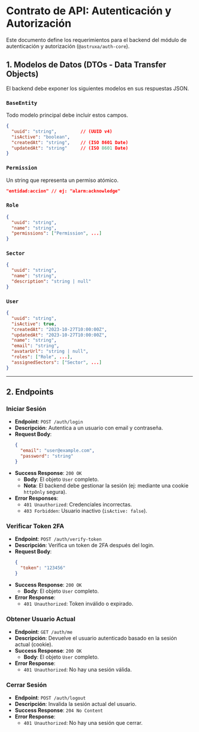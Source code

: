 # Contrato de API: Autenticación y Autorización

Este documento define los requerimientos para el backend del módulo de autenticación y autorización (`@astruxa/auth-core`).

## 1. Modelos de Datos (DTOs - Data Transfer Objects)

El backend debe exponer los siguientes modelos en sus respuestas JSON.

### `BaseEntity`

Todo modelo principal debe incluir estos campos.

```json
{
  "uuid": "string",         // (UUID v4)
  "isActive": "boolean",
  "createdAt": "string",    // (ISO 8601 Date)
  "updatedAt": "string"     // (ISO 8601 Date)
}
```

### `Permission`

Un string que representa un permiso atómico.

```json
"entidad:accion" // ej: "alarm:acknowledge"
```

### `Role`

```json
{
  "uuid": "string",
  "name": "string",
  "permissions": ["Permission", ...]
}
```

### `Sector`

```json
{
  "uuid": "string",
  "name": "string",
  "description": "string | null"
}
```

### `User`

```json
{
  "uuid": "string",
  "isActive": true,
  "createdAt": "2023-10-27T10:00:00Z",
  "updatedAt": "2023-10-27T10:00:00Z",
  "name": "string",
  "email": "string",
  "avatarUrl": "string | null",
  "roles": ["Role", ...],
  "assignedSectors": ["Sector", ...]
}
```

---

## 2. Endpoints

### Iniciar Sesión

-   **Endpoint**: `POST /auth/login`
-   **Descripción**: Autentica a un usuario con email y contraseña.
-   **Request Body**:
    ```json
    {
      "email": "user@example.com",
      "password": "string"
    }
    ```
-   **Success Response**: `200 OK`
    -   **Body**: El objeto `User` completo.
    -   **Nota**: El backend debe gestionar la sesión (ej: mediante una cookie `httpOnly` segura).
-   **Error Responses**:
    -   `401 Unauthorized`: Credenciales incorrectas.
    -   `403 Forbidden`: Usuario inactivo (`isActive: false`).

### Verificar Token 2FA

-   **Endpoint**: `POST /auth/verify-token`
-   **Descripción**: Verifica un token de 2FA después del login.
-   **Request Body**:
    ```json
    {
      "token": "123456"
    }
    ```
-   **Success Response**: `200 OK`
    -   **Body**: El objeto `User` completo.
-   **Error Response**:
    -   `401 Unauthorized`: Token inválido o expirado.

### Obtener Usuario Actual

-   **Endpoint**: `GET /auth/me`
-   **Descripción**: Devuelve el usuario autenticado basado en la sesión actual (cookie).
-   **Success Response**: `200 OK`
    -   **Body**: El objeto `User` completo.
-   **Error Response**:
    -   `401 Unauthorized`: No hay una sesión válida.

### Cerrar Sesión

-   **Endpoint**: `POST /auth/logout`
-   **Descripción**: Invalida la sesión actual del usuario.
-   **Success Response**: `204 No Content`
-   **Error Response**:
    -   `401 Unauthorized`: No hay una sesión que cerrar.
